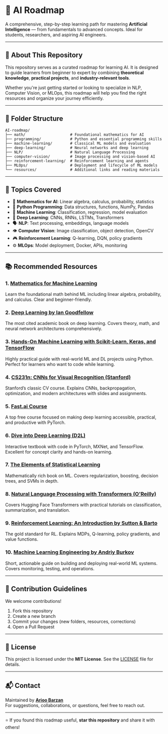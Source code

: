 # 🧠 AI Roadmap

A comprehensive, step-by-step learning path for mastering **Artificial Intelligence** — from fundamentals to advanced concepts. Ideal for students, researchers, and aspiring AI engineers.

---

## 🚀 About This Repository

This repository serves as a curated roadmap for learning AI. It is designed to guide learners from beginner to expert by combining **theoretical knowledge**, **practical projects**, and **industry-relevant tools**.

Whether you're just getting started or looking to specialize in NLP, Computer Vision, or MLOps, this roadmap will help you find the right resources and organize your journey efficiently.

---

## 📁 Folder Structure

```
AI-roadmap/
├── math/                    # Foundational mathematics for AI
├── programming/             # Python and essential programming skills
├── machine-learning/        # Classical ML models and evaluation
├── deep-learning/           # Neural networks and deep learning
├── NLP/                     # Natural Language Processing
├── computer-vision/         # Image processing and vision-based AI
├── reinforcement-learning/  # Reinforcement learning and agents
├── MLOps/                   # Deployment and lifecycle of ML models
└── resources/               # Additional links and reading materials
```

---

## 🎯 Topics Covered

- 📐 **Mathematics for AI**: Linear algebra, calculus, probability, statistics  
- 🐍 **Python Programming**: Data structures, functions, NumPy, Pandas  
- 🤖 **Machine Learning**: Classification, regression, model evaluation  
- 🧠 **Deep Learning**: CNNs, RNNs, LSTMs, Transformers  
- 🗣 **NLP**: Text processing, embeddings, language models  
- 👁 **Computer Vision**: Image classification, object detection, OpenCV  
- 🎮 **Reinforcement Learning**: Q-learning, DQN, policy gradients  
- ⚙️ **MLOps**: Model deployment, Docker, APIs, monitoring  

---

## 📚 Recommended Resources

### 1. [Mathematics for Machine Learning](https://mml-book.github.io/)  
Learn the foundational math behind ML including linear algebra, probability, and calculus. Clear and beginner-friendly.

### 2. [Deep Learning by Ian Goodfellow](https://www.deeplearningbook.org/)  
The most cited academic book on deep learning. Covers theory, math, and neural network architectures comprehensively.

### 3. [Hands-On Machine Learning with Scikit-Learn, Keras, and TensorFlow](https://www.oreilly.com/library/view/hands-on-machine-learning/9781492032632/)  
Highly practical guide with real-world ML and DL projects using Python. Perfect for learners who want to code while learning.

### 4. [CS231n: CNNs for Visual Recognition (Stanford)](http://cs231n.stanford.edu/)  
Stanford’s classic CV course. Explains CNNs, backpropagation, optimization, and modern architectures with slides and assignments.

### 5. [Fast.ai Course](https://course.fast.ai/)  
A top free course focused on making deep learning accessible, practical, and productive with PyTorch.

### 6. [Dive into Deep Learning (D2L)](https://d2l.ai/)  
Interactive textbook with code in PyTorch, MXNet, and TensorFlow. Excellent for concept clarity and hands-on learning.

### 7. [The Elements of Statistical Learning](https://web.stanford.edu/~hastie/ElemStatLearn/)  
Mathematically rich book on ML. Covers regularization, boosting, decision trees, and SVMs in depth.

### 8. [Natural Language Processing with Transformers (O'Reilly)](https://www.oreilly.com/library/view/natural-language-processing/9781098103231/)  
Covers Hugging Face Transformers with practical tutorials on classification, summarization, and translation.

### 9. [Reinforcement Learning: An Introduction by Sutton & Barto](http://incompleteideas.net/book/the-book.html)  
The gold standard for RL. Explains MDPs, Q-learning, policy gradients, and value functions.

### 10. [Machine Learning Engineering by Andriy Burkov](https://www.amazon.com/Machine-Learning-Engineering-Andriy-Burkov/dp/1999579577)  
Short, actionable guide on building and deploying real-world ML systems. Covers monitoring, testing, and operations.

---

## 🤝 Contribution Guidelines

We welcome contributions!

1. Fork this repository  
2. Create a new branch  
3. Commit your changes (new folders, resources, corrections)  
4. Open a Pull Request  

---

## 📄 License

This project is licensed under the **MIT License**. See the [LICENSE](LICENSE) file for details.

---

## 📬 Contact

Maintained by **[Arioo Barzan](https://www.linkedin.com/in/arioobarzan)**  
For suggestions, collaborations, or questions, feel free to reach out.

---

⭐ If you found this roadmap useful, **star this repository** and share it with others!
